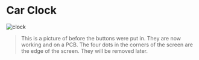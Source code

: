 # Car Clock
![clock](https://user-images.githubusercontent.com/8365885/112743477-e95ad100-8f54-11eb-94c1-c34be83e0f64.jpg)
> This is a picture of before the buttons were put in. They are now working and on a PCB. The four dots in the corners of the screen are the edge of the screen. They will be removed later.
